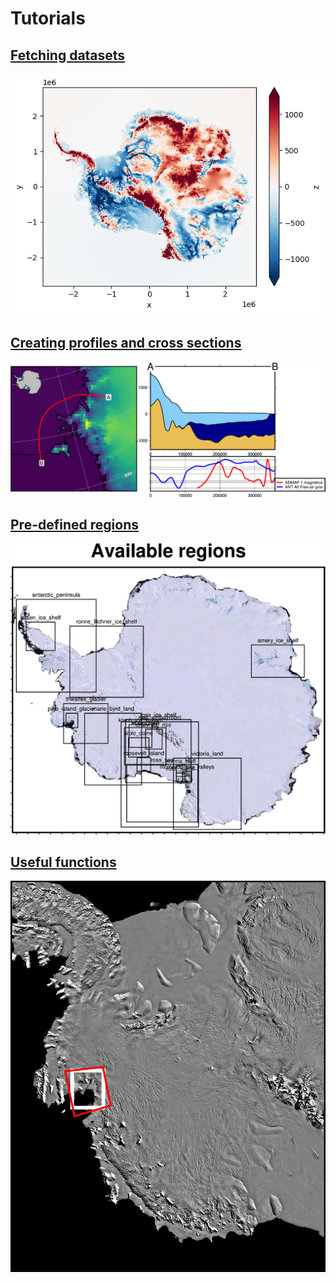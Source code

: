 # Tutorials

[Fetching datasets](fetch_walkthrough.ipynb)
-----------------------------------
![](outputs/fetch_walkthrough.png)

[Creating profiles and cross sections](profile_walkthrough.ipynb)
-----------------------------------
![](outputs/profile_walkthrough.png)

[Pre-defined regions](regions_plots.ipynb)
-----------------------------------
![](outputs/regions_plot.png)

[Useful functions](utils_walkthrough.ipynb)
-----------------------------------
![](outputs/crs_plot.png)